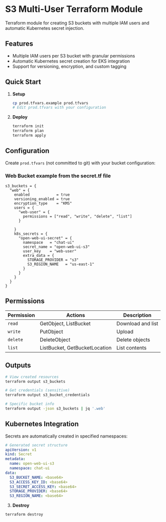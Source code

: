 # S3 Multi-User Terraform Module

Terraform module for creating S3 buckets with multiple IAM users and automatic Kubernetes secret injection.

## Features

- Multiple IAM users per S3 bucket with granular permissions
- Automatic Kubernetes secret creation for EKS integration
- Support for versioning, encryption, and custom tagging

## Quick Start

1. **Setup**

   ```bash
   cp prod.tfvars.example prod.tfvars
   # Edit prod.tfvars with your configuration
   ```

2. **Deploy**
   ```bash
   terraform init
   terraform plan
   terraform apply
   ```

## Configuration

Create `prod.tfvars` (not committed to git) with your bucket configuration:

### Web Bucket example from the secret.tf file

```hcl
s3_buckets = {
  "web" = {
    enabled            = true
    versioning_enabled = true
    encryption_type    = "KMS"
    users = {
      "web-user" = {
        permissions = ["read", "write", "delete", "list"]
      }

    }
    k8s_secrets = {
      "open-web-ui-secret" = {
        namespace   = "chat-ui"
        secret_name = "open-web-ui-s3"
        user_key    = "web-user"
        extra_data = {
          STORAGE_PROVIDER = "s3"
          S3_REGION_NAME   = "us-east-1"
        }
      }
    }
  }
}
```

## Permissions

| Permission | Actions                       | Description       |
| ---------- | ----------------------------- | ----------------- |
| `read`     | GetObject, ListBucket         | Download and list |
| `write`    | PutObject                     | Upload            |
| `delete`   | DeleteObject                  | Delete objects    |
| `list`     | ListBucket, GetBucketLocation | List contents     |

## Outputs

```bash
# View created resources
terraform output s3_buckets

# Get credentials (sensitive)
terraform output s3_bucket_credentials

# Specific bucket info
terraform output -json s3_buckets | jq '.web'
```

## Kubernetes Integration

Secrets are automatically created in specified namespaces:

```yaml
# Generated secret structure
apiVersion: v1
kind: Secret
metadata:
  name: open-web-ui-s3
  namespace: chat-ui
data:
  S3_BUCKET_NAME: <base64>
  S3_ACCESS_KEY_ID: <base64>
  S3_SECRET_ACCESS_KEY: <base64>
  STORAGE_PROVIDER: <base64>
  S3_REGION_NAME: <base64>
```

3. **Destroy**

```bash
terraform destroy
```
